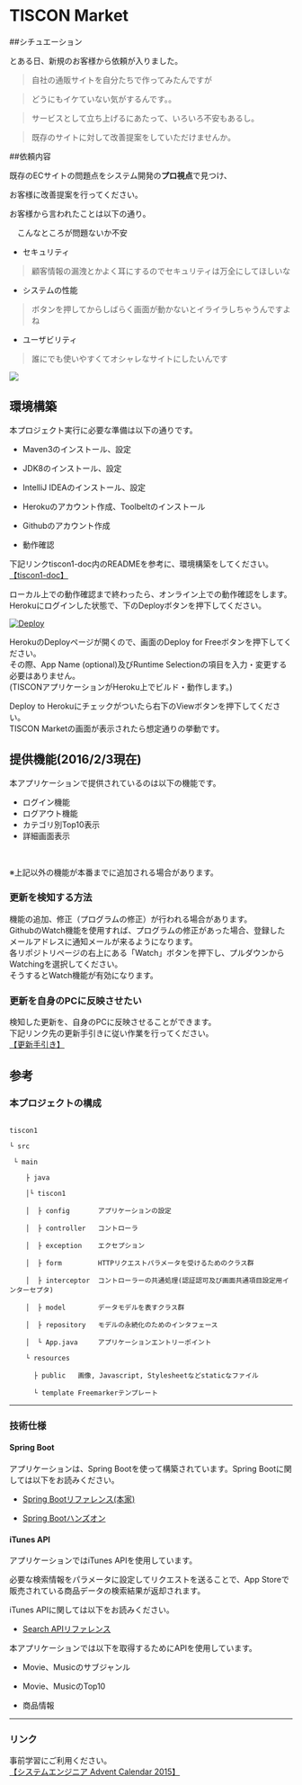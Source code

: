# TISCON Market

##シチュエーション



とある日、新規のお客様から依頼が入りました。



>自社の通販サイトを自分たちで作ってみたんですが

>どうにもイケていない気がするんです。。

>サービスとして立ち上げるにあたって、いろいろ不安もあるし。

>既存のサイトに対して改善提案をしていただけませんか。



##依頼内容



既存のECサイトの問題点をシステム開発の**プロ視点**で見つけ、

お客様に改善提案を行ってください。



お客様から言われたことは以下の通り。


　こんなところが問題ないか不安

  - セキュリティ

  >顧客情報の漏洩とかよく耳にするのでセキュリティは万全にしてほしいな

  - システムの性能

  >ボタンを押してからしばらく画面が動かないとイライラしちゃうんですよね

  - ユーザビリティ

  >誰にでも使いやすくてオシャレなサイトにしたいんです







![](https://circleci.com/gh/tiscon/tiscon1-pre.svg?style=shield&circle-token=8f99c0e6c923ca570acda8c3640446fdacad2a47)



## 環境構築

本プロジェクト実行に必要な準備は以下の通りです。

 - Maven3のインストール、設定

 - JDK8のインストール、設定

 - IntelliJ IDEAのインストール、設定

 - Herokuのアカウント作成、Toolbeltのインストール

 - Githubのアカウント作成

 - 動作確認

下記リンクtiscon1-doc内のREADMEを参考に、環境構築をしてください。
[【tiscon1-doc】](https://github.com/tiscon/tiscon1-doc)

ローカル上での動作確認まで終わったら、オンライン上での動作確認をします。  
Herokuにログインした状態で、下のDeployボタンを押下してください。  

[![Deploy](https://www.herokucdn.com/deploy/button.svg)](https://heroku.com/deploy)  

HerokuのDeployページが開くので、画面のDeploy for Freeボタンを押下してください。  
その際、App Name (optional)及びRuntime Selectionの項目を入力・変更する必要はありません。  
(TISCONアプリケーションがHeroku上でビルド・動作します。)  

Deploy to Herokuにチェックがついたら右下のViewボタンを押下してください。  
TISCON Marketの画面が表示されたら想定通りの挙動です。

## 提供機能(2016/2/3現在)
本アプリケーションで提供されているのは以下の機能です。  
- ログイン機能
- ログアウト機能
- カテゴリ別Top10表示
- 詳細画面表示
<br>

※上記以外の機能が本番までに追加される場合があります。  

### 更新を検知する方法
機能の追加、修正（プログラムの修正）が行われる場合があります。  
GithubのWatch機能を使用すれば、プログラムの修正があった場合、登録したメールアドレスに通知メールが来るようになります。  
各リポジトリページの右上にある「Watch」ボタンを押下し、プルダウンからWatchingを選択してください。  
そうするとWatch機能が有効になります。  

### 更新を自身のPCに反映させたい
検知した更新を、自身のPCに反映させることができます。  
下記リンク先の更新手引きに従い作業を行ってください。  
[【更新手引き】](https://github.com/tiscon/tiscon1-doc/blob/master/UpdateGuide.md)

## 参考
### 本プロジェクトの構成



```

tiscon1

└ src

 └ main

    ├ java

    │└ tiscon1

    │  ├ config       アプリケーションの設定

    │  ├ controller   コントローラ

    │  ├ exception    エクセプション

    │  ├ form         HTTPリクエストパラメータを受けるためのクラス群

    │  ├ interceptor  コントローラーの共通処理(認証認可及び画面共通項目設定用インターセプタ)

    │  ├ model        データモデルを表すクラス群

    │  ├ repository   モデルの永続化のためのインタフェース

    │  └ App.java     アプリケーションエントリーポイント

    └ resources

      ├ public   画像, Javascript, Stylesheetなどstaticなファイル

      └ template Freemarkerテンプレート

```

---

### 技術仕様
#### Spring Boot

アプリケーションは、Spring Bootを使って構築されています。Spring Bootに関しては以下をお読みください。



- [Spring Bootリファレンス(本家)](http://docs.spring.io/spring-boot/docs/1.3.1.RELEASE/reference/htmlsingle/)

- [Spring Bootハンズオン](http://jsug-spring-boot-handson.readthedocs.org/en/latest/)





#### iTunes API

アプリケーションではiTunes APIを使用しています。

必要な検索情報をパラメータに設定してリクエストを送ることで、App Storeで販売されている商品データの検索結果が返却されます。



iTunes APIに関しては以下をお読みください。

- [Search APIリファレンス](https://www.apple.com/itunes/affiliates/resources/documentation/itunes-store-web-service-search-api.html)
  
  
  
本アプリケーションでは以下を取得するためにAPIを使用しています。

- Movie、Musicのサブジャンル

- Movie、MusicのTop10

- 商品情報

---

### リンク
事前学習にご利用ください。  
[【システムエンジニア Advent Calendar 2015】](http://qiita.com/advent-calendar/2015/se)